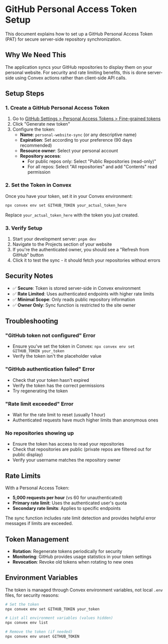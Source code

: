 # GitHub Personal Access Token Setup

This document explains how to set up a GitHub Personal Access Token (PAT) for secure server-side repository synchronization.

## Why We Need This

The application syncs your GitHub repositories to display them on your personal website. For security and rate limiting benefits, this is done server-side using Convex actions rather than client-side API calls.

## Setup Steps

### 1. Create a GitHub Personal Access Token

1. Go to [GitHub Settings > Personal Access Tokens > Fine-grained tokens](https://github.com/settings/tokens?type=beta)
2. Click "Generate new token"
3. Configure the token:
   - **Name**: `personal-website-sync` (or any descriptive name)
   - **Expiration**: Set according to your preference (90 days recommended)
   - **Resource owner**: Select your personal account
   - **Repository access**:
     - For public repos only: Select "Public Repositories (read-only)"
     - For all repos: Select "All repositories" and add "Contents" read permission

### 2. Set the Token in Convex

Once you have your token, set it in your Convex environment:

```bash
npx convex env set GITHUB_TOKEN your_actual_token_here
```

Replace `your_actual_token_here` with the token you just created.

### 3. Verify Setup

1. Start your development server: `pnpm dev`
2. Navigate to the Projects section of your website
3. If you're the authenticated owner, you should see a "Refresh from GitHub" button
4. Click it to test the sync - it should fetch your repositories without errors

## Security Notes

- ✅ **Secure**: Token is stored server-side in Convex environment
- ✅ **Rate Limited**: Uses authenticated endpoints with higher rate limits
- ✅ **Minimal Scope**: Only reads public repository information
- ✅ **Owner Only**: Sync function is restricted to the site owner

## Troubleshooting

### "GitHub token not configured" Error

- Ensure you've set the token in Convex: `npx convex env set GITHUB_TOKEN your_token`
- Verify the token isn't the placeholder value

### "GitHub authentication failed" Error

- Check that your token hasn't expired
- Verify the token has the correct permissions
- Try regenerating the token

### "Rate limit exceeded" Error

- Wait for the rate limit to reset (usually 1 hour)
- Authenticated requests have much higher limits than anonymous ones

### No repositories showing up

- Ensure the token has access to read your repositories
- Check that repositories are public (private repos are filtered out for public display)
- Verify your username matches the repository owner

## Rate Limits

With a Personal Access Token:

- **5,000 requests per hour** (vs 60 for unauthenticated)
- **Primary rate limit**: Uses the authenticated user's quota
- **Secondary rate limits**: Applies to specific endpoints

The sync function includes rate limit detection and provides helpful error messages if limits are exceeded.

## Token Management

- **Rotation**: Regenerate tokens periodically for security
- **Monitoring**: GitHub provides usage statistics in your token settings
- **Revocation**: Revoke old tokens when rotating to new ones

## Environment Variables

The token is managed through Convex environment variables, not local `.env` files, for security reasons:

```bash
# Set the token
npx convex env set GITHUB_TOKEN your_token

# List all environment variables (values hidden)
npx convex env list

# Remove the token (if needed)
npx convex env unset GITHUB_TOKEN
```
